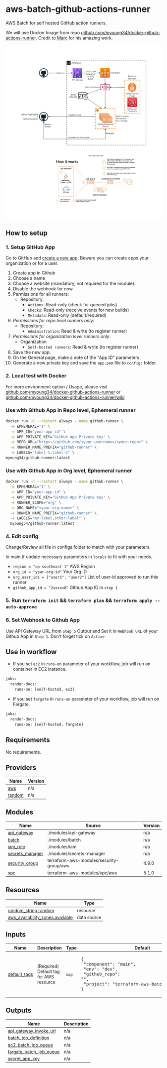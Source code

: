 # aws-batch-github-actions-runner
AWS Batch for self hosted GitHub action runners.

We will use Docker Image from repo [github.com/myoung34/docker-github-actions-runner](https://github.com/myoung34/docker-github-actions-runner). Credit to [Marc](https://github.com/myoung34) for his amazing work.

![AWS Batch Github Runner](/assets/aws-batch-gh-runner-diagram.PNG "AWS Batch Github Runner Diagram")

## How to setup

### 1. Setup GitHub App ###

Go to GitHub and [create a new app](https://docs.github.com/en/developers/apps/creating-a-github-app). Beware you can create apps your organization or for a user.

1. Create app in Github
2. Choose a name
3. Choose a website (mandatory, not required for the module).
4. Disable the webhook for now.
5. Permissions for all runners:
    - Repository:
      - `Actions`: Read-only (check for queued jobs)
      - `Checks`: Read-only (receive events for new builds)
      - `Metadata`: Read-only (default/required)
6. _Permissions for repo level runners only_:
   - Repository:
     - `Administration`: Read & write (to register runner)
7. _Permissions for organization level runners only_:
   - Organization
     - `Self-hosted runners`: Read & write (to register runner)
8. Save the new app.
9. On the General page, make a note of the "App ID" parameters.
10. Generate a new private key and save the `app.pem` file to `configs` folder.

### 2. Local test with Docker ###

For more environment option / Usage, please visit [github.com/myoung34/docker-github-actions-runner](https://github.com/myoung34/docker-github-actions-runner) or [github.com/myoung34/docker-github-actions-runner/wiki](https://github.com/myoung34/docker-github-actions-runner/wiki/Usage)

### Use with Github App in Repo level, Ephemeral runner ###

```bash
docker run -d --restart always --name github-runner \
  -e EPHEMERAL="1" \
  -e APP_ID="your-app-id" \
  -e APP_PRIVATE_KEY="GitHub App Private Key" \
  -e REPO_URL="https://github.com/<your-username>/<your-repo>" \
  -e RUNNER_NAME_PREFIX="github-runner" \
  -e LABELS="label-1,label-2" \
myoung34/github-runner:latest
```

### Use with Github App in Org level, Ephemeral runner ###

```bash
docker run -d --restart always --name github-runner \
  -e EPHEMERAL="1" \
  -e APP_ID="your-app-id" \
  -e APP_PRIVATE_KEY="GitHub App Private Key" \
  -e RUNNER_SCOPE="org" \
  -e ORG_NAME="<your-org-name>" \
  -e RUNNER_NAME_PREFIX="github-runner" \
  -e LABELS="my-label,other-label" \
  myoung34/github-runner:latest
  ```
### 4. Edit config ###
Change/Review all file in configs folder to match with your parameters.

In main.tf update necessary parameters in `locals` to fit with your needs.
  - `region = "ap-southeast-1"`   AWS Region
  - `org_id = "your-org-id"`      Your Org ID
  - `org_user_ids = ["user1", "user2"]`     List of user-id approved to run this runner
  - `github_app_id = "2xxxxx8"`     Github App ID in `step 1`

### 5. Run `terraform init` && `terraform plan` && `terraform apply --auto-approve`
### 6. Set Webhook to Github App ###
Use API Gateway URL from `Step 5` Output and Set it in `Webhook URL` of your Github App in `Step 1`. Don't forget tick on `Active`

## Use in workflow
- If you set `ec2` in `runs-on` parameter of your workflow, job will run on container in EC2 instance.
```bash
jobs:
  render-docs:
    runs-on: [self-hosted, ec2]
```
- If you set `fargate` in `runs-on` parameter of your workflow, job will run on Fargate.
```bash
jobs:
  render-docs:
    runs-on: [self-hosted, fargate]
```

<!-- BEGIN_TF_DOCS -->
## Requirements

No requirements.

## Providers

| Name | Version |
|------|---------|
| <a name="provider_aws"></a> [aws](#provider\_aws) | n/a |
| <a name="provider_random"></a> [random](#provider\_random) | n/a |

## Modules

| Name | Source | Version |
|------|--------|---------|
| <a name="module_api_gateway"></a> [api\_gateway](#module\_api\_gateway) | ./modules/api-gateway | n/a |
| <a name="module_batch"></a> [batch](#module\_batch) | ./modules/batch | n/a |
| <a name="module_iam_role"></a> [iam\_role](#module\_iam\_role) | ./modules/iam | n/a |
| <a name="module_secrets_manager"></a> [secrets\_manager](#module\_secrets\_manager) | ./modules/secrets-manager | n/a |
| <a name="module_security_group"></a> [security\_group](#module\_security\_group) | terraform-aws-modules/security-group/aws | 4.9.0 |
| <a name="module_vpc"></a> [vpc](#module\_vpc) | terraform-aws-modules/vpc/aws | 5.1.0 |

## Resources

| Name | Type |
|------|------|
| [random_string.random](https://registry.terraform.io/providers/hashicorp/random/latest/docs/resources/string) | resource |
| [aws_availability_zones.available](https://registry.terraform.io/providers/hashicorp/aws/latest/docs/data-sources/availability_zones) | data source |

## Inputs

| Name | Description | Type | Default | Required |
|------|-------------|------|---------|:--------:|
| <a name="input_default_tags"></a> [default\_tags](#input\_default\_tags) | (Required) Default tag for AWS resource | `map` | <pre>{<br>  "component": "main",<br>  "env": "dev",<br>  "github_repo": "",<br>  "project": "terraform-aws-batch-github-runner"<br>}</pre> | no |

## Outputs

| Name | Description |
|------|-------------|
| <a name="output_api_gateway_invoke_url"></a> [api\_gateway\_invoke\_url](#output\_api\_gateway\_invoke\_url) | n/a |
| <a name="output_batch_job_definition"></a> [batch\_job\_definition](#output\_batch\_job\_definition) | n/a |
| <a name="output_ec2_batch_job_queue"></a> [ec2\_batch\_job\_queue](#output\_ec2\_batch\_job\_queue) | n/a |
| <a name="output_fargate_batch_job_queue"></a> [fargate\_batch\_job\_queue](#output\_fargate\_batch\_job\_queue) | n/a |
| <a name="output_secret_app_key"></a> [secret\_app\_key](#output\_secret\_app\_key) | n/a |
<!-- END_TF_DOCS -->